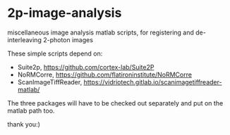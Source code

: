 # 2p-image-analysis
miscellaneous image analysis matlab scripts, for registering and de-interleaving 2-photon images 

These simple scripts depend on:
* Suite2p, https://github.com/cortex-lab/Suite2P
* NoRMCorre, https://github.com/flatironinstitute/NoRMCorre
* ScanImageTiffReader, https://vidriotech.gitlab.io/scanimagetiffreader-matlab/

The three packages will have to be checked out separately and put on the matlab path too. 

thank you:)